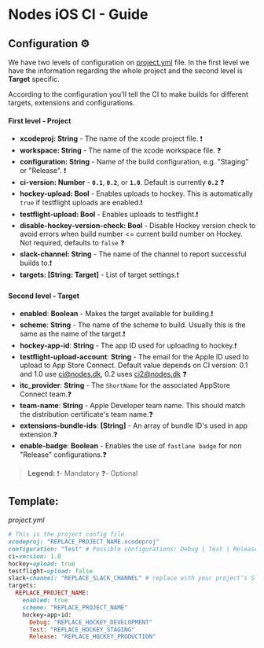 # Nodes iOS CI - Guide

## Configuration ⚙️

We have two levels of configuration on [project.yml](../project.yml) file.
In the first level we have the information regarding the whole project and the second level is **Target** specific.

According to the configuration you'll tell the CI to make builds for different targets, extensions and configurations.

#### First level - Project

- **xcodeproj: String** - The name of the xcode project file. ❗️
- **workspace: String** - The name of the xcode workspace file. ❓
- **configuration: String** - Name of the build configuration, e.g. "Staging" or "Release". ❗️
- **ci-version: Number** - **`0.1`**, **`0.2`**, or **`1.0`**. Default is currently **`0.2`** ❓
- **hockey-upload: Bool** - Enables uploads to hockey. This is automatically `true` if testflight uploads are enabled.❗️
- **testflight-upload: Bool** - Enables uploads to testflight.❗️
- **disable-hockey-version-check: Bool** - Disable Hockey version check to avoid errors when build number <= current build number on Hockey. Not required, defaults to `false` ❓
- **slack-channel: String** - The name of the channel to report successful builds to.❗️
- **targets: [String: Target]** - List of target settings.❗️


#### Second level - Target

- **enabled**: **Boolean** - Makes the target available for building.❗️
- **scheme**: **String** - The name of the scheme to build. Usually this is the same as the name of the target.❗️
- **hockey-app-id**: **String** - The app ID used for uploading to hockey.❗️
- **testflight-upload-account**: **String** - The email for the Apple ID used to upload to App Store Connect. Default value depends on CI version: 0.1 and 1.0 use ci@nodes.dk, 0.2 uses ci2@nodes.dk ❓
- **itc_provider**: **String** - The `ShortName` for the associated AppStore Connect team.❓
- **team-name**: **String** - Apple Developer team name. This should match the distribution certificate's team name.❓
- **extensions-bundle-ids**: **[String]** - An array of bundle ID's used in app extension.❓
- **enable-badge**: **Boolean** - Enables the use of `fastlane badge` for non "Release" configurations.❓

> **Legend:**
❗️- Mandatory
❓- Optional

## Template:

*project.yml*

```ruby
# This is the project config file
xcodeproj: "REPLACE_PROJECT_NAME.xcodeproj"
configuration: "Test" # Possible configurations: Debug | Test | Release 
ci-version: 1.0
hockey-upload: true
testflight-upload: false
slack-channel: "REPLACE_SLACK_CHANNEL" # replace with your project's Slack Channel name
targets:
  REPLACE_PROJECT_NAME:
    enabled: true
    scheme: "REPLACE_PROJECT_NAME"
    hockey-app-id:
      Debug: "REPLACE_HOCKEY_DEVELOPMENT"
      Test: "REPLACE_HOCKEY_STAGING"
      Release: "REPLACE_HOCKEY_PRODUCTION"
   

```
